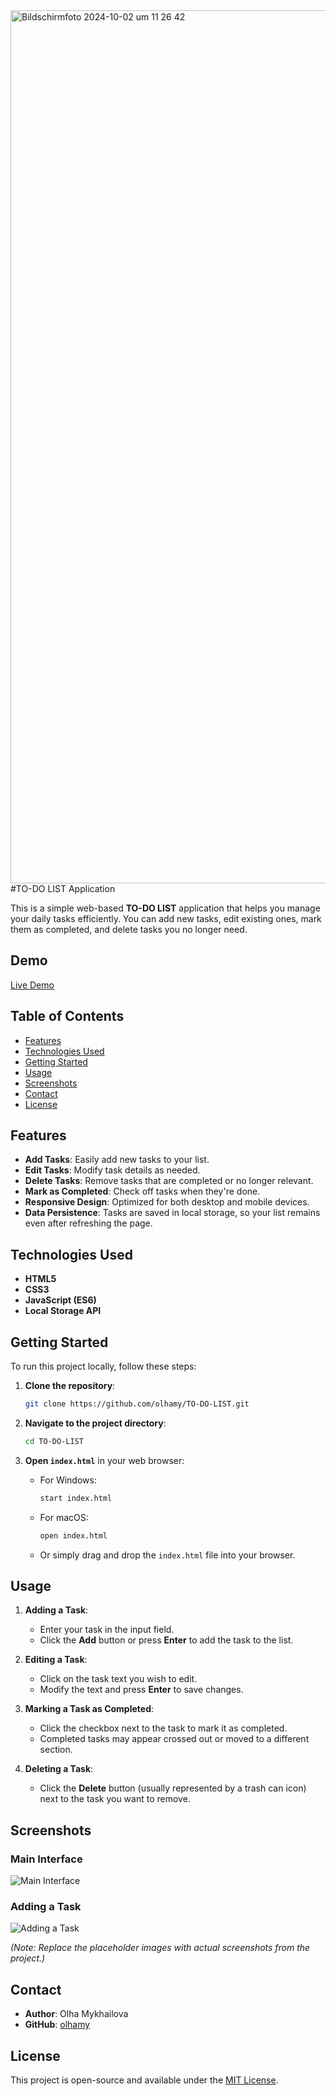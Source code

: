 <img width="1397" alt="Bildschirmfoto 2024-10-02 um 11 26 42" src="https://github.com/user-attachments/assets/ac133ae6-5f45-4b43-957e-5f3eb053e251">
#TO-DO LIST Application

This is a simple web-based **TO-DO LIST** application that helps you manage your daily tasks efficiently. You can add new tasks, edit existing ones, mark them as completed, and delete tasks you no longer need.

## Demo

[Live Demo](https://olhamy.github.io/TO-DO-LIST/)

## Table of Contents

- [Features](#features)
- [Technologies Used](#technologies-used)
- [Getting Started](#getting-started)
- [Usage](#usage)
- [Screenshots](#screenshots)
- [Contact](#contact)
- [License](#license)

## Features

- **Add Tasks**: Easily add new tasks to your list.
- **Edit Tasks**: Modify task details as needed.
- **Delete Tasks**: Remove tasks that are completed or no longer relevant.
- **Mark as Completed**: Check off tasks when they're done.
- **Responsive Design**: Optimized for both desktop and mobile devices.
- **Data Persistence**: Tasks are saved in local storage, so your list remains even after refreshing the page.

## Technologies Used

- **HTML5**
- **CSS3**
- **JavaScript (ES6)**
- **Local Storage API**

## Getting Started

To run this project locally, follow these steps:

1. **Clone the repository**:

   ```bash
   git clone https://github.com/olhamy/TO-DO-LIST.git
   ```

2. **Navigate to the project directory**:

   ```bash
   cd TO-DO-LIST
   ```

3. **Open `index.html`** in your web browser:

   - For Windows:

     ```bash
     start index.html
     ```

   - For macOS:

     ```bash
     open index.html
     ```

   - Or simply drag and drop the `index.html` file into your browser.

## Usage

1. **Adding a Task**:

   - Enter your task in the input field.
   - Click the **Add** button or press **Enter** to add the task to the list.

2. **Editing a Task**:

   - Click on the task text you wish to edit.
   - Modify the text and press **Enter** to save changes.

3. **Marking a Task as Completed**:

   - Click the checkbox next to the task to mark it as completed.
   - Completed tasks may appear crossed out or moved to a different section.

4. **Deleting a Task**:

   - Click the **Delete** button (usually represented by a trash can icon) next to the task you want to remove.

## Screenshots

### Main Interface

![Main Interface](screenshots/main-interface.png)

### Adding a Task

![Adding a Task](screenshots/adding-task.png)

*(Note: Replace the placeholder images with actual screenshots from the project.)*

## Contact

- **Author**: Olha Mykhailova
- **GitHub**: [olhamy](https://github.com/olhamy)

## License

This project is open-source and available under the [MIT License](LICENSE).
